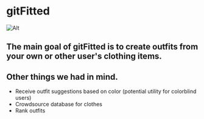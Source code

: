 # gitFitted
![Alt](https://raw.githubusercontent.com/doncubed/gitfitted/master/index/images/logo.png, "git fitted")
## The main goal of gitFitted is to create outfits from your own or other user's clothing items. 

## Other things we had in mind.
- Receive outfit suggestions based on color (potential utility for colorblind users)
- Crowdsource database for clothes
- Rank outfits